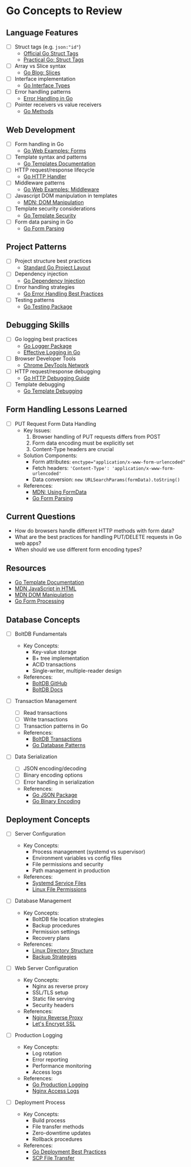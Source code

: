 # Go Concepts to Review

## Language Features
- [ ] Struct tags (e.g. `json:"id"`)
  - [Official Go Struct Tags](https://golang.org/ref/spec#Struct_types)
  - [Practical Go: Struct Tags](https://www.digitalocean.com/community/tutorials/how-to-use-struct-tags-in-go)
- [ ] Array vs Slice syntax
  - [Go Blog: Slices](https://blog.golang.org/slices-intro)
- [ ] Interface implementation
  - [Go Interface Types](https://golang.org/doc/effective_go#interfaces)
- [ ] Error handling patterns
  - [Error Handling in Go](https://go.dev/blog/error-handling-and-go)
- [ ] Pointer receivers vs value receivers
  - [Go Methods](https://golang.org/doc/effective_go#methods)

## Web Development
- [ ] Form handling in Go
  - [Go Web Examples: Forms](https://gowebexamples.com/forms/)
- [ ] Template syntax and patterns
  - [Go Templates Documentation](https://pkg.go.dev/text/template)
- [ ] HTTP request/response lifecycle
  - [Go HTTP Handler](https://golang.org/doc/articles/wiki/#tmp_3)
- [ ] Middleware patterns
  - [Go Web Examples: Middleware](https://gowebexamples.com/basic-middleware/)
- [ ] Javascript DOM manipulation in templates
  - [MDN: DOM Manipulation](https://developer.mozilla.org/en-US/docs/Learn/JavaScript/Client-side_web_APIs/Manipulating_documents)
- [ ] Template security considerations
  - [Go Template Security](https://pkg.go.dev/html/template#hdr-Security)
- [ ] Form data parsing in Go
  - [Go Form Parsing](https://pkg.go.dev/net/http#Request.ParseForm)

## Project Patterns
- [ ] Project structure best practices
  - [Standard Go Project Layout](https://github.com/golang-standards/project-layout)
- [ ] Dependency injection
  - [Go Dependency Injection](https://www.alexedwards.net/blog/organising-database-access)
- [ ] Error handling strategies
  - [Go Error Handling Best Practices](https://dave.cheney.net/2016/04/27/dont-just-check-errors-handle-them-gracefully)
- [ ] Testing patterns
  - [Go Testing Package](https://pkg.go.dev/testing)

## Debugging Skills
- [ ] Go logging best practices
  - [Go Logger Package](https://pkg.go.dev/log)
  - [Effective Logging in Go](https://www.digitalocean.com/community/tutorials/how-to-use-the-logger-package-in-go)
- [ ] Browser Developer Tools
  - [Chrome DevTools Network](https://developer.chrome.com/docs/devtools/network/)
- [ ] HTTP request/response debugging
  - [Go HTTP Debugging Guide](https://pkg.go.dev/net/http/httputil#DumpRequest)
- [ ] Template debugging
  - [Go Template Debugging](https://pkg.go.dev/text/template#hdr-Functions)

## Form Handling Lessons Learned
- [ ] PUT Request Form Data Handling
  - Key Issues:
    1. Browser handling of PUT requests differs from POST
    2. Form data encoding must be explicitly set
    3. Content-Type headers are crucial
  - Solution Components:
    - Form attributes: `enctype="application/x-www-form-urlencoded"`
    - Fetch headers: `'Content-Type': 'application/x-www-form-urlencoded'`
    - Data conversion: `new URLSearchParams(formData).toString()`
  - References:
    - [MDN: Using FormData](https://developer.mozilla.org/en-US/docs/Web/API/FormData/Using_FormData_Objects)
    - [Go Form Parsing](https://pkg.go.dev/net/http#Request.ParseForm)

## Current Questions
- How do browsers handle different HTTP methods with form data?
- What are the best practices for handling PUT/DELETE requests in Go web apps?
- When should we use different form encoding types?

## Resources
- [Go Template Documentation](https://pkg.go.dev/html/template)
- [MDN JavaScript in HTML](https://developer.mozilla.org/en-US/docs/Learn/HTML/Howto/Use_JavaScript_within_a_webpage)
- [MDN DOM Manipulation](https://developer.mozilla.org/en-US/docs/Learn/JavaScript/Client-side_web_APIs/Manipulating_documents)
- [Go Form Processing](https://pkg.go.dev/net/http#Request.ParseForm)

## Database Concepts
- [ ] BoltDB Fundamentals
  - Key Concepts:
    - Key-value storage
    - B+ tree implementation
    - ACID transactions
    - Single-writer, multiple-reader design
  - References:
    - [BoltDB GitHub](https://github.com/boltdb/bolt)
    - [BoltDB Docs](https://pkg.go.dev/go.etcd.io/bbolt)

- [ ] Transaction Management
  - [ ] Read transactions
  - [ ] Write transactions
  - [ ] Transaction patterns in Go
  - References:
    - [BoltDB Transactions](https://pkg.go.dev/go.etcd.io/bbolt#DB.Begin)
    - [Go Database Patterns](https://www.alexedwards.net/blog/organising-database-access)

- [ ] Data Serialization
  - [ ] JSON encoding/decoding
  - [ ] Binary encoding options
  - [ ] Error handling in serialization
  - References:
    - [Go JSON Package](https://pkg.go.dev/encoding/json)
    - [Go Binary Encoding](https://pkg.go.dev/encoding/gob)

## Deployment Concepts
- [ ] Server Configuration
  - Key Concepts:
    - Process management (systemd vs supervisor)
    - Environment variables vs config files
    - File permissions and security
    - Path management in production
  - References:
    - [Systemd Service Files](https://www.digitalocean.com/community/tutorials/how-to-use-systemctl-to-manage-systemd-services-and-units)
    - [Linux File Permissions](https://www.digitalocean.com/community/tutorials/linux-permissions-basics-and-how-to-use-umask-on-a-vps)

- [ ] Database Management
  - Key Concepts:
    - BoltDB file location strategies
    - Backup procedures
    - Permission settings
    - Recovery plans
  - References:
    - [Linux Directory Structure](https://www.digitalocean.com/community/tutorials/linux-directory-structure-explained)
    - [Backup Strategies](https://www.digitalocean.com/community/tutorials/how-to-choose-an-effective-backup-strategy-for-your-vps)

- [ ] Web Server Configuration
  - Key Concepts:
    - Nginx as reverse proxy
    - SSL/TLS setup
    - Static file serving
    - Security headers
  - References:
    - [Nginx Reverse Proxy](https://www.digitalocean.com/community/tutorials/how-to-configure-nginx-as-a-reverse-proxy-on-ubuntu-22-04)
    - [Let's Encrypt SSL](https://www.digitalocean.com/community/tutorials/how-to-secure-nginx-with-let-s-encrypt-on-ubuntu-22-04)

- [ ] Production Logging
  - Key Concepts:
    - Log rotation
    - Error reporting
    - Performance monitoring
    - Access logs
  - References:
    - [Go Production Logging](https://www.digitalocean.com/community/tutorials/how-to-use-logrotate-to-manage-log-files-on-ubuntu-20-04)
    - [Nginx Access Logs](https://www.digitalocean.com/community/tutorials/how-to-configure-logging-and-log-rotation-in-nginx-on-an-ubuntu-vps)

- [ ] Deployment Process
  - Key Concepts:
    - Build process
    - File transfer methods
    - Zero-downtime updates
    - Rollback procedures
  - References:
    - [Go Deployment Best Practices](https://www.digitalocean.com/community/tutorials/how-to-deploy-a-go-web-application-using-nginx-on-ubuntu-18-04)
    - [SCP File Transfer](https://www.digitalocean.com/community/tutorials/how-to-use-scp-to-securely-transfer-files-between-servers) 